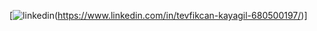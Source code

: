 [![linkedin](https://img.shields.io/badge/Linkedin-000000?style=for-the-badge&logo=Linkedin&logoColor=white)(https://www.linkedin.com/in/tevfikcan-kayagil-680500197/)]
